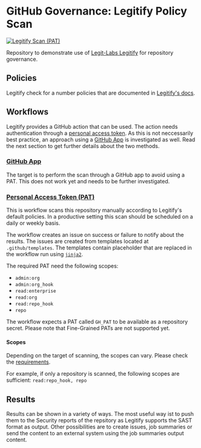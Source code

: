 # GitHub Governance: Legitify Policy Scan

[![Legitify Scan (PAT)](https://github.com/aatmmr/github-governance-legitify/actions/workflows/legitify-repo-scan-pat.yml/badge.svg)](https://github.com/aatmmr/github-governance-legitify/actions/workflows/legitify-repo-scan-pat.yml)

Repository to demonstrate use of [Legit-Labs Legitify](https://github.com/legit-labs/legitify) for repository governance.

## Policies

Legitify check for a number policies that are documented in [Legitify's docs](https://legitify.dev/github/).

## Workflows

Legitify provides a GitHub action that can be used. The action needs authentication through a [personal access token](#personal-access-token-pat). As this is not neccessarily best practice, an approach using a [GitHub App](#github-app) is investigated as well. Read the next section to get further details about the two methods.

### [GitHub App](./.github/workflows/legitify-repo-scan-gh-app.yml)

The target is to perform the scan through a GitHub app to avoid using a PAT. This does not work yet and needs to be further investigated.

### [Personal Access Token (PAT)](./.github/workflows/legitify-repo-scan-pat.yml)

This is workflow scans this repository manually according to Legitify's default policies. In a productive setting this scan should be scheduled on a daily or weekly basis.

The workflow creates an issue on success or failure to notify about the results. The issues are created from templates located at `.github/templates`. The templates contain placeholder that are replaced in the workflow run using [`jinja2`](https://jinja.palletsprojects.com/en/3.0.x/).

The required PAT need the following scopes: 

- `admin:org`
- `admin:org_hook`
- `read:enterprise`
- `read:org`
- `read:repo_hook`
- `repo`

The workflow expects a PAT called `GH_PAT` to be available as a repository secret. Please note that Fine-Grained PATs are not supported yet.

#### Scopes

Depending on the target of scanning, the scopes can vary. Please check the [requirements](https://github.com/legit-labs/legitify?tab=readme-ov-file#requirements).

For example, if only a repository is scanned, the following scopes are sufficient: `read:repo_hook, repo`

## Results

Results can be shown in a variety of ways. The most useful way ist to push them to the Security reports of the repsitory as Legitify supports the SAST format as output. Other possibilities are to create issues, job summaries or send the content to an external system using the job summaries output content.

